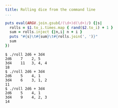 ```yaml
---
title: Rolling dice from the command line
...
```


```ruby
puts eval(ARGV.join.gsub(/(\d+)d(\d+)/) {|s|
  rolls = $1.to_i.times.map { rand($2.to_i) + 1 }
  sum = rolls.inject {|n,i| n + i }
  puts "#{s}\t#{sum}\t#{rolls.join(', ')}"
  sum
})
```

```console
$ ./roll 2d6 + 3d4
2d6    7    2, 5
3d4    11   3, 4, 4
18
$ ./roll 2d6 + 3d4
2d6    5    4, 1
3d4    6    3, 1, 2
11
$ ./roll 2d6 + 3d4
2d6    5    4, 1
3d4    9    4, 2, 3
14
```
